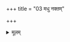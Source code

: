 +++
title = "03 मधु नक्तम्"

+++


<details><summary>मूलम्</summary>

मधु॒ नक्त॑म् उ॒तोषसि॒  
मधु॑म॒त् पार्थि॑व॒ँ॒ रजः॑ ।   
मधु॒ द्यौर॑स्तु नः पि॒ता ॥
</details>
